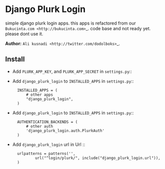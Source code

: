 Django Plurk Login
==================

simple django plurk login apps. this apps is refactored from our `Bukucinta.com <http://bukucinta.com>`_. code base and not ready yet. please dont use it.

**Author:** `Ali kusnadi <http://twitter.com/dodolboks>`_.

Install
-------

* Add ``PLURK_APP_KEY``, and ``PLURK_APP_SECRET`` in ``settings.py``::

* Add ``django_plurk_login`` to ``INSTALLED_APPS`` in ``settings.py``::

        INSTALLED_APPS = (
            # other apps
            "django_plurk_login",
        )

* Add ``django_plurk_login`` to ``INSTALLED_APPS`` in ``settings.py``::

        AUTHENTICATION_BACKENDS = (
            # other auth
            'django_plurk_login.auth.PlurkAuth'
        )
* Add ``django_plurk_login`` url in Url ::

        urlpatterns = patterns('',
                url("^login/plurk/", include("django_plurk_login.url")),
        )



